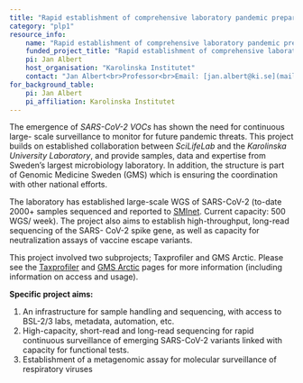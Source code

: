 ```yaml
---
title: "Rapid establishment of comprehensive laboratory pandemic preparedness – RAPID-SEQ"
category: "plp1"
resource_info:
    name: "Rapid establishment of comprehensive laboratory pandemic preparedness – RAPID-SEQ"
    funded_project_title: "Rapid establishment of comprehensive laboratory pandemic preparedness – RAPID-SEQ"
    pi: Jan Albert
    host_organisation: "Karolinska Institutet"
    contact: "Jan Albert<br>Professor<br>Email: [jan.albert@ki.se](mailto:jan.albert@ki.se)"
for_background_table:
    pi: Jan Albert
    pi_affiliation: Karolinska Institutet
---
```


The emergence of *SARS-CoV-2 VOCs* has shown the need for continuous large-
scale surveillance to monitor for future pandemic threats. This project builds on established collaboration between *SciLifeLab* and the *Karolinska University Laboratory*, and provide samples, data and expertise from  Sweden’s largest microbiology laboratory. In addition, the structure is part of Genomic Medicine Sweden (GMS) which is ensuring the coordination with other national efforts.

The laboratory has established large-scale WGS of SARS-CoV-2 (to-date 2000+ samples sequenced and reported to [SMInet]( https://www.folkhalsomyndigheten.se/smittskydd-beredskap/overvakning-och-rapportering/sminet/ ). Current capacity: 500 WGS/ week). The project also aims to establish high-throughput, long-read sequencing of the SARS- CoV-2 spike gene, as well as capacity for neutralization assays of vaccine escape variants.

This project involved two subprojects; Taxprofiler and GMS Arctic. Please see the [Taxprofiler](/resources-subprojects/taxprofiler/) and [GMS Arctic](/resources-subprojects/gms-arctic/) pages for more information (including information on access and usage).

**Specific project aims:**

1. An infrastructure for sample handling and sequencing, with access to BSL-2/3 labs, metadata, automation, etc.
2. High-capacity, short-read and long-read sequencing for rapid continuous surveillance of
emerging SARS-CoV-2 variants linked with capacity for functional tests.  
3. Establishment of a metagenomic assay for molecular surveillance of respiratory viruses
